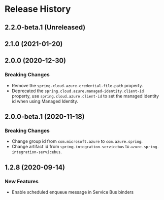 # Release History

## 2.2.0-beta.1 (Unreleased)


## 2.1.0 (2021-01-20)


## 2.0.0 (2020-12-30)
### Breaking Changes
- Remove the `spring.cloud.azure.credential-file-path` property.
- Deprecated the `spring.cloud.azure.managed-identity.client-id` property,
  use `spring.cloud.azure.client-id` to set the managed identity id when using Managed Identity.

## 2.0.0-beta.1 (2020-11-18)
### Breaking Changes
- Change group id from `com.microsoft.azure` to `com.azure.spring`.
- Change artifact id from `spring-integration-servicebus` to `azure-spring-integration-servicebus`.

## 1.2.8 (2020-09-14)
### New Features
 - Enable scheduled enqueue message in Service Bus binders
